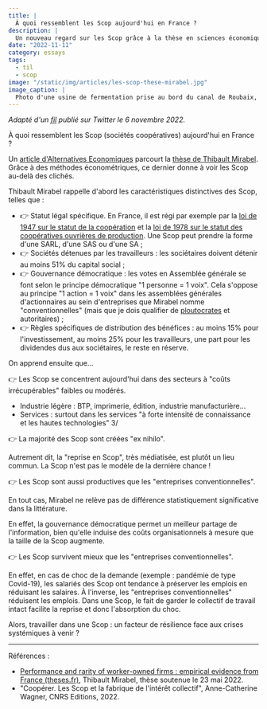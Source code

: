 ```yaml
---
title: |
  À quoi ressemblent les Scop aujourd'hui en France ?
description: |
  Un nouveau regard sur les Scop grâce à la thèse en sciences économiques de Thibault Mirabel.
date: "2022-11-11"
category: essays
tags:
  - til
  - scop
image: "/static/img/articles/les-scop-these-mirabel.jpg"
image_caption: |
  Photo d'une usine de fermentation prise au bord du canal de Roubaix, lors d'une sortie à vélo alors que je roulais sur la rive opposée. De ce que j'en sais, il ne s'agit pas d'une Scop. Florimond Manca, 2022, CC BY-SA.
---
```


_Adapté d'un [fil](https://twitter.com/florimondmanca/status/1589311780245090306) publié sur Twitter le 6 novembre 2022._

À quoi ressemblent les Scop (sociétés coopératives) aujourd'hui en France ?

Un [article d'Alternatives Economiques](https://www.alternatives-economiques.fr/cooperatives-survivent-plus-longtemps-entreprises-conventionnel/00104133) parcourt la [thèse de Thibault Mirabel](https://www.theses.fr/2022PA100031). Grâce à des méthodes économétriques, ce dernier donne à voir les Scop au-delà des clichés.

Thibault Mirabel rappelle d'abord les caractéristiques distinctives des Scop, telles que :

* 👉 Statut légal spécifique. En France, il est régi par exemple par la [loi de 1947 sur le statut de la coopération](https://www.legifrance.gouv.fr/loda/id/JORFTEXT000000684004) et la [loi de 1978 sur le statut des coopératives ouvrières de production](https://www.legifrance.gouv.fr/loda/id/JORFTEXT000000339242). Une Scop peut prendre la forme d'une SARL, d'une SAS ou d'une SA ;
* 👉 Sociétés détenues par les travailleurs : les sociétaires doivent détenir au moins 51% du capital social ;
* 👉 Gouvernance démocratique : les votes en Assemblée générale se font selon le principe démocratique "1 personne = 1 voix". Cela s'oppose au principe "1 action = 1 voix" dans les assemblées générales d'actionnaires au sein d'entreprises que Mirabel nomme "conventionnelles" (mais que je dois qualifier de [ploutocrates](https://fr.wikipedia.org/wiki/Ploutocratie) et autoritaires) ;
* 👉 Règles spécifiques de distribution des bénéfices : au moins 15% pour l'investissement, au moins 25% pour les travailleurs, une part pour les dividendes dus aux sociétaires, le reste en réserve.

On apprend ensuite que…

👉 Les Scop se concentrent aujourd'hui dans des secteurs à "coûts irrécupérables" faibles ou modérés.

- Industrie légère : BTP, imprimerie, édition, industrie manufacturière…
- Services : surtout dans les services "à forte intensité de connaissance et les hautes technologies" 3/

👉 La majorité des Scop sont créées "ex nihilo".

Autrement dit, la "reprise en Scop", très médiatisée, est plutôt un lieu commun. La Scop n'est pas le modèle de la dernière chance !

👉 Les Scop sont aussi productives que les "entreprises conventionnelles".

En tout cas, Mirabel ne relève pas de différence statistiquement significative dans la littérature.

En effet, la gouvernance démocratique permet un meilleur partage de l'information, bien qu'elle induise des coûts organisationnels à mesure que la taille de la Scop augmente.

👉 Les Scop survivent mieux que les "entreprises conventionnelles".

En effet, en cas de choc de la demande (exemple : pandémie de type Covid-19), les salariés des Scop ont tendance à préserver les emplois en réduisant les salaires. À l'inverse, les "entreprises conventionnelles" réduisent les emplois. Dans une Scop, le fait de garder le collectif de travail intact facilite la reprise et donc l'absorption du choc.

Alors, travailler dans une Scop : un facteur de résilience face aux crises systémiques à venir ?

---

Références :

* [Performance and rarity of worker-owned firms : empirical evidence from France (theses.fr)](https://www.theses.fr/2022PA100031), Thibault Mirabel, thèse soutenue le 23 mai 2022.
* "Coopérer. Les Scop et la fabrique de l'intérêt collectif", Anne-Catherine Wagner, CNRS Editions, 2022.
